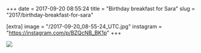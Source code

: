 +++
date = 2017-09-20 08:55:24
title = "Birthday breakfast for Sara"
slug = "2017/birthday-breakfast-for-sara"

[extra]
image = "/2017-09-20_08-55-24_UTC.jpg"
instagram = "https://instagram.com/p/BZQcNB_BK1p"
+++

<img src="/2017-09-20_08-55-24_UTC.jpg" />
